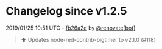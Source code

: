 # Changelog since v1.2.5

2019/01/25 10:51 UTC - [fb26a2d](https://github.com/hassio-addons/addon-node-red/commit/fb26a2d8a92ec9a5d8f24f9adb2c8a3c5565483c) by [@renovate[bot]](https://github.com/apps/renovate)
> :arrow_up: Updates node-red-contrib-bigtimer to v2.1.0 (#118) 

